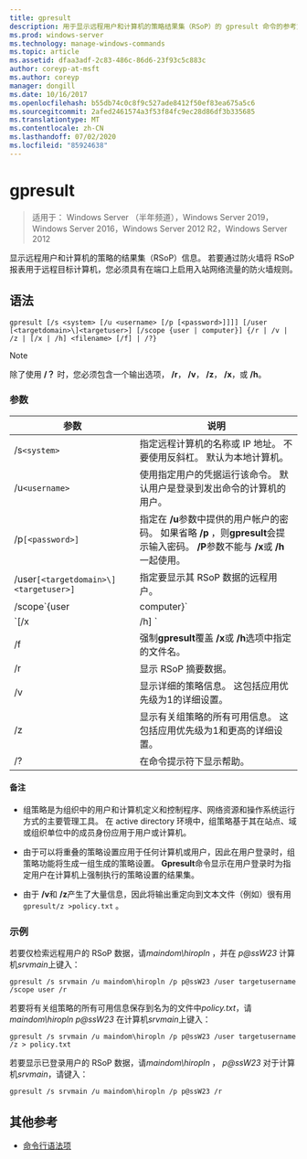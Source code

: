 ```yaml
---
title: gpresult
description: 用于显示远程用户和计算机的策略结果集（RSoP）的 gpresult 命令的参考文章。
ms.prod: windows-server
ms.technology: manage-windows-commands
ms.topic: article
ms.assetid: dfaa3adf-2c83-486c-86d6-23f93c5c883c
author: coreyp-at-msft
ms.author: coreyp
manager: dongill
ms.date: 10/16/2017
ms.openlocfilehash: b55db74c0c8f9c527ade8412f50ef83ea675a5c6
ms.sourcegitcommit: 2afed2461574a3f53f84fc9ec28d86df3b335685
ms.translationtype: MT
ms.contentlocale: zh-CN
ms.lasthandoff: 07/02/2020
ms.locfileid: "85924638"
---
```

# <a name="gpresult"></a>gpresult

> 适用于： Windows Server （半年频道），Windows Server 2019，Windows Server 2016，Windows Server 2012 R2，Windows Server 2012

显示远程用户和计算机的策略的结果集（RSoP）信息。 若要通过防火墙将 RSoP 报表用于远程目标计算机，您必须具有在端口上启用入站网络流量的防火墙规则。

## <a name="syntax"></a>语法

```
gpresult [/s <system> [/u <username> [/p [<password>]]]] [/user [<targetdomain>\]<targetuser>] [/scope {user | computer}] {/r | /v | /z | [/x | /h] <filename> [/f] | /?}
```

> [!NOTE]
> 除了使用 **/？** 时，您必须包含一个输出选项， **/r**， **/v**， **/z**， **/x**，或 **/h**。

### <a name="parameters"></a>参数

| 参数 | 说明 |
| --------- | ----------- |
| /s`<system>` | 指定远程计算机的名称或 IP 地址。 不要使用反斜杠。 默认为本地计算机。 |
| /u`<username>` | 使用指定用户的凭据运行该命令。 默认用户是登录到发出命令的计算机的用户。 |
| /p`[<password>]` | 指定在 **/u**参数中提供的用户帐户的密码。 如果省略 **/p** ，则**gpresult**会提示输入密码。 **/P**参数不能与 **/x**或 **/h**一起使用。 |
| /user`[<targetdomain>\]<targetuser>]` | 指定要显示其 RSoP 数据的远程用户。 |
| /scope`{user | computer}` | 显示用户或计算机的 RSoP 数据。 如果省略 **/scope** ，则**gpresult**显示用户和计算机的 RSoP 数据。 |
| `[/x | /h] <filename>` | 以 XML （**/x**）或 HTML （**/h**）格式将报表保存在位置，并使用*filename*参数指定的文件名保存。 不能与 **/u**、 **/p**、 **/r**、 **/v**或 **/z**一起使用。 |
| /f | 强制**gpresult**覆盖 **/x**或 **/h**选项中指定的文件名。 |
| /r | 显示 RSoP 摘要数据。 |
| /v | 显示详细的策略信息。 这包括应用优先级为1的详细设置。 |
| /z | 显示有关组策略的所有可用信息。 这包括应用优先级为1和更高的详细设置。 |
| /? | 在命令提示符下显示帮助。 |

#### <a name="remarks"></a>备注

- 组策略是为组织中的用户和计算机定义和控制程序、网络资源和操作系统运行方式的主要管理工具。 在 active directory 环境中，组策略基于其在站点、域或组织单位中的成员身份应用于用户或计算机。

- 由于可以将重叠的策略设置应用于任何计算机或用户，因此在用户登录时，组策略功能将生成一组生成的策略设置。 **Gpresult**命令显示在用户登录时为指定用户在计算机上强制执行的策略设置的结果集。

- 由于 **/v**和 **/z**产生了大量信息，因此将输出重定向到文本文件（例如）很有用 `gpresult/z >policy.txt` 。

### <a name="examples"></a>示例

若要仅检索远程用户的 RSoP 数据，请*maindom\hiropln* ，并在 *p@ssW23* 计算机*srvmain*上键入：

```
gpresult /s srvmain /u maindom\hiropln /p p@ssW23 /user targetusername /scope user /r
```

若要将有关组策略的所有可用信息保存到名为的文件中*policy.txt*，请*maindom\hiropln* *p@ssW23* 在计算机*srvmain*上键入：

```
gpresult /s srvmain /u maindom\hiropln /p p@ssW23 /user targetusername /z > policy.txt
```

若要显示已登录用户的 RSoP 数据，请*maindom\hiropln* ， *p@ssW23* 对于计算机*srvmain*，请键入：

```
gpresult /s srvmain /u maindom\hiropln /p p@ssW23 /r
```

## <a name="additional-references"></a>其他参考

- [命令行语法项](command-line-syntax-key.md)
